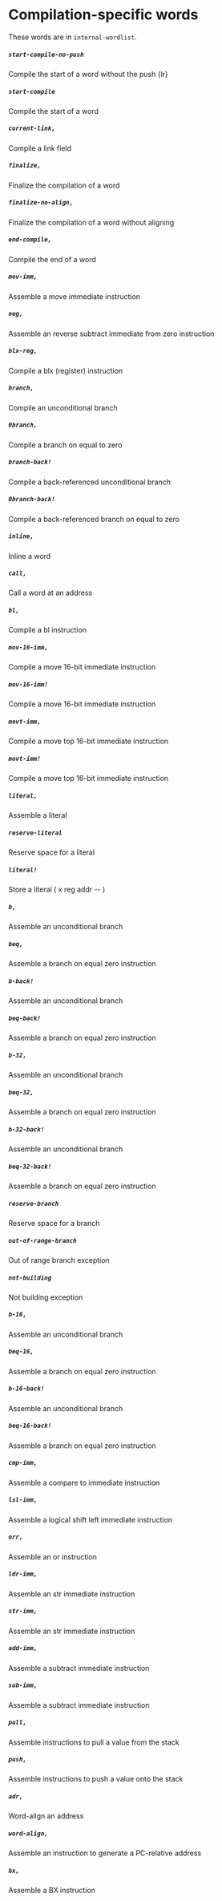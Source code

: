 # Compilation-specific words

These words are in `internal-wordlist`.

##### `start-compile-no-push`

Compile the start of a word without the push {lr}

##### `start-compile`

Compile the start of a word

##### `current-link,`

Compile a link field

##### `finalize,`

Finalize the compilation of a word
	
##### `finalize-no-align,`

Finalize the compilation of a word without aligning

##### `end-compile,`

Compile the end of a word

##### `mov-imm,`

Assemble a move immediate instruction

##### `neg,`

Assemble an reverse subtract immediate from zero instruction

##### `blx-reg,`

Compile a blx (register) instruction
	
##### `branch,`

Compile an unconditional branch

##### `0branch,`

Compile a branch on equal to zero

##### `branch-back!`

Compile a back-referenced unconditional branch

##### `0branch-back!`

Compile a back-referenced branch on equal to zero

##### `inline,`

Inline a word
	
##### `call,`

Call a word at an address
	
##### `bl,`

Compile a bl instruction

##### `mov-16-imm,`

Compile a move 16-bit immediate instruction

##### `mov-16-imm!`

Compile a move 16-bit immediate instruction

##### `movt-imm,`

Compile a move top 16-bit immediate instruction

##### `movt-imm!`

Compile a move top 16-bit immediate instruction

##### `literal,`

Assemble a literal

##### `reserve-literal`

Reserve space for a literal

##### `literal!`

Store a literal ( x reg addr -- )
	
##### `b,`

Assemble an unconditional branch

##### `beq,`

Assemble a branch on equal zero instruction

##### `b-back!`

Assemble an unconditional branch

##### `beq-back!`

Assemble a branch on equal zero instruction

##### `b-32,`

Assemble an unconditional branch

##### `beq-32,`

Assemble a branch on equal zero instruction

##### `b-32-back!`

Assemble an unconditional branch

##### `beq-32-back!`

Assemble a branch on equal zero instruction

##### `reserve-branch`

Reserve space for a branch

##### `out-of-range-branch`

Out of range branch exception

##### `not-building`

Not building exception
	
##### `b-16,`

Assemble an unconditional branch

##### `beq-16,`

Assemble a branch on equal zero instruction

##### `b-16-back!`

Assemble an unconditional branch

##### `beq-16-back!`

Assemble a branch on equal zero instruction

##### `cmp-imm,`

Assemble a compare to immediate instruction

##### `lsl-imm,`

Assemble a logical shift left immediate instruction

##### `orr,`

Assemble an or instruction

##### `ldr-imm,`

Assemble an str immediate instruction

##### `str-imm,`

Assemble an str immediate instruction

##### `add-imm,`

Assemble a subtract immediate instruction

##### `sub-imm,`

Assemble a subtract immediate instruction

##### `pull,`

Assemble instructions to pull a value from the stack

##### `push,`

Assemble instructions to push a value onto the stack

##### `adr,`

Word-align an address

##### `word-align,`

Assemble an instruction to generate a PC-relative address

##### `bx,`

Assemble a BX instruction
